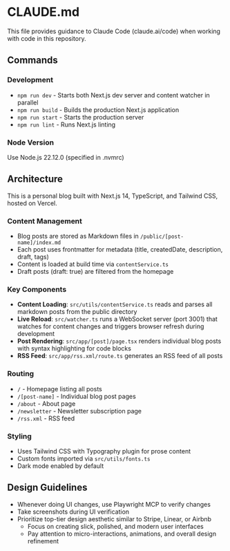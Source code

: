 # CLAUDE.md

This file provides guidance to Claude Code (claude.ai/code) when working with code in this repository.

## Commands

### Development
- `npm run dev` - Starts both Next.js dev server and content watcher in parallel
- `npm run build` - Builds the production Next.js application
- `npm run start` - Starts the production server
- `npm run lint` - Runs Next.js linting

### Node Version
Use Node.js 22.12.0 (specified in .nvmrc)

## Architecture

This is a personal blog built with Next.js 14, TypeScript, and Tailwind CSS, hosted on Vercel.

### Content Management
- Blog posts are stored as Markdown files in `/public/[post-name]/index.md`
- Each post uses frontmatter for metadata (title, createdDate, description, draft, tags)
- Content is loaded at build time via `contentService.ts`
- Draft posts (draft: true) are filtered from the homepage

### Key Components
- **Content Loading**: `src/utils/contentService.ts` reads and parses all markdown posts from the public directory
- **Live Reload**: `src/watcher.ts` runs a WebSocket server (port 3001) that watches for content changes and triggers browser refresh during development
- **Post Rendering**: `src/app/[post]/page.tsx` renders individual blog posts with syntax highlighting for code blocks
- **RSS Feed**: `src/app/rss.xml/route.ts` generates an RSS feed of all posts

### Routing
- `/` - Homepage listing all posts
- `/[post-name]` - Individual blog post pages
- `/about` - About page
- `/newsletter` - Newsletter subscription page
- `/rss.xml` - RSS feed

### Styling
- Uses Tailwind CSS with Typography plugin for prose content
- Custom fonts imported via `src/utils/fonts.ts`
- Dark mode enabled by default

## Design Guidelines
- Whenever doing UI changes, use Playwright MCP to verify changes
- Take screenshots during UI verification
- Prioritize top-tier design aesthetic similar to Stripe, Linear, or Airbnb
  - Focus on creating slick, polished, and modern user interfaces
  - Pay attention to micro-interactions, animations, and overall design refinement